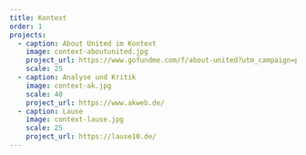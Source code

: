 ```yaml
---
title: Kontext
order: 1
projects:
  - caption: About United im Kontext
    image: context-aboutunited.jpg
    project_url: https://www.gofundme.com/f/about-united?utm_campaign=p_cp_url&utm_medium=os&utm_source=customer
    scale: 25
  - caption: Analyse und Kritik
    image: context-ak.jpg
    scale: 40
    project_url: https://www.akweb.de/
  - caption: Lause
    image: context-lause.jpg
    scale: 25
    project_url: https://lause10.de/
---
```

